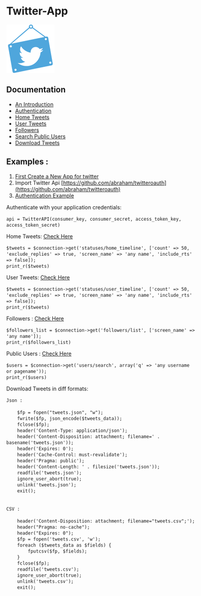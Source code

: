 # Twitter-App

![Twitter-App Logo](/dist/images/if_twitter_313634.png)

Documentation
-------------
* [An Introduction](https://github.com/shwetadanej/Twitter-App)
* [Authentication](https://github.com/shwetadanej/Twitter-App/blob/master/callback.php)
* [Home Tweets](https://github.com/shwetadanej/Twitter-App/blob/master/homeTweets.php)
* [User Tweets](https://github.com/shwetadanej/Twitter-App/blob/master/userTweets.php)
* [Followers](https://github.com/shwetadanej/Twitter-App/blob/master/home.php)
* [Search Public Users](https://github.com/shwetadanej/Twitter-App/blob/master/publicSearch.php)
* [Download Tweets](https://github.com/shwetadanej/Twitter-App/blob/master/downloadTweets.php)

Examples :
------------
1. [First Create a New App for twitter](https://apps.twitter.com/)  
2. Import Twitter Api [https://github.com/abraham/twitteroauth](https://github.com/abraham/twitteroauth)
3. [Authentication Example](https://github.com/sohaibilyas/twitter-api-php)

Authenticate with your application credentials:
	
	api = TwitterAPI(consumer_key, consumer_secret, access_token_key, access_token_secret)

Home Tweets: [Check Here](https://dev.twitter.com/rest/reference/get/statuses/home_timeline)

	$tweets = $connection->get('statuses/home_timeline', ['count' => 50, 'exclude_replies' => true, 'screen_name' => 'any name', 'include_rts' => false]);
	print_r($tweets)

User Tweets: [Check Here](https://dev.twitter.com/rest/reference/get/statuses/user_timeline)

	$tweets = $connection->get('statuses/user_timeline', ['count' => 50, 'exclude_replies' => true, 'screen_name' => 'any name', 'include_rts' => false]);    
	print_r($tweets)

Followers : [Check Here](https://dev.twitter.com/rest/reference/get/followers/list)

	$followers_list = $connection->get('followers/list', ['screen_name' => 'any name']);
  	print_r($followers_list)

Public Users : [Check Here](https://dev.twitter.com/rest/reference/get/users/search)

	$users = $connection->get('users/search', array('q' => 'any username or pagename'));
  	print_r($users)

Download Tweets in diff formats:

	Json :

        $fp = fopen("tweets.json", "w");
        fwrite($fp, json_encode($tweets_data));
        fclose($fp);
        header('Content-Type: application/json');
        header('Content-Disposition: attachment; filename=' . basename('tweets.json'));
        header('Expires: 0');
        header('Cache-Control: must-revalidate');
        header('Pragma: public');
        header('Content-Length: ' . filesize('tweets.json'));
        readfile('tweets.json');
        ignore_user_abort(true);
        unlink('tweets.json');
        exit();

  
	CSV :

        header('Content-Disposition: attachment; filename="tweets.csv";');
        header("Pragma: no-cache");
        header("Expires: 0");
        $fp = fopen('tweets.csv', 'w');
        foreach ($tweets_data as $fields) {
            fputcsv($fp, $fields);
        }
        fclose($fp);
        readfile('tweets.csv');
        ignore_user_abort(true);
        unlink('tweets.csv');
        exit();
